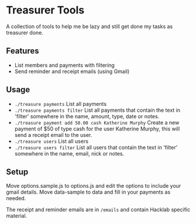 # Treasurer Tools

A collection of tools to help me be lazy and still get done my tasks as treasurer done.

## Features

* List members and payments with filtering
* Send reminder and receipt emails (using Gmail)

## Usage

* `./treasure payments` List all payments
* `./treasure payments filter` List all payments that contain the text in 'filter' somewhere in the name, amount, type, date or notes.
* `./treasure payment add 50.00 cash Katherine Murphy` Create a new payment of $50 of type cash for the user Katherine Murphy, this will send a receipt email to the user.
* `./treasure users` List all users
* `./treasure users filter` List all users that contain the text in 'filter' somewhere in the name, email, nick or notes.

## Setup

Move options.sample.js to options.js and edit the options to include your gmail details.
Move data-sample to data and fill in your payments as needed.

The receipt and reminder emails are in `/emails` and contain Hacklab specific material.
